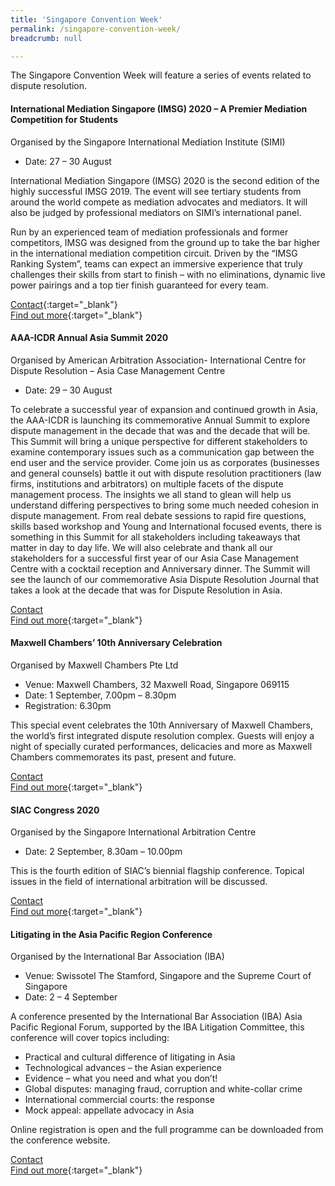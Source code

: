 ```yaml
---
title: 'Singapore Convention Week'
permalink: /singapore-convention-week/
breadcrumb: null

---
```


The Singapore Convention Week will feature a series of events related to dispute resolution. 

#### **International Mediation Singapore (IMSG) 2020 – A Premier Mediation Competition for Students** ####

Organised by the Singapore International Mediation Institute (SIMI) 
* Date: 27 – 30 August 
 
International Mediation Singapore (IMSG) 2020 is the second edition of the highly successful IMSG 2019. The event will see tertiary students from around the world compete as mediation advocates and mediators. It will also be judged by professional mediators on SIMI’s international panel. 
 
Run by an experienced team of mediation professionals and former competitors, IMSG was designed from the ground up to take the bar higher in the international mediation competition circuit. Driven by the “IMSG Ranking System”, teams can expect an immersive experience that truly challenges their skills from start to finish – with no eliminations, dynamic live power pairings and a top tier finish guaranteed for every team.
 
[Contact](mailto:imsg@simi.org.sg){:target="_blank"}
<br>[Find out more](https://www.simi.org.sg){:target="_blank"}

#### **AAA-ICDR Annual Asia Summit 2020** ####

Organised by American Arbitration Association- International Centre for Dispute Resolution – Asia Case Management Centre

* Date: 29 – 30 August

To celebrate a successful year of expansion and continued growth in Asia, the AAA-ICDR  is launching its commemorative Annual Summit to explore dispute management in the decade that was and the decade that will be. This Summit will bring a unique perspective for different stakeholders to examine contemporary issues such as a communication gap between the end user and the service provider. Come join us as  corporates (businesses and general counsels) battle it out with dispute resolution practitioners (law firms, institutions and arbitrators) on multiple facets of the dispute management process. The insights we all stand to glean will help us understand differing perspectives to bring some much needed cohesion in dispute management. From real debate sessions to rapid fire questions, skills based workshop and Young and International focused events, there is something in this Summit for all stakeholders including takeaways that matter in day to day life. We will also celebrate and thank all our stakeholders for a successful first year of our Asia Case Management Centre with a cocktail reception and Anniversary dinner.  The Summit will see the launch of our commemorative Asia Dispute Resolution Journal that takes a look at the decade that was for Dispute Resolution in Asia.

[Contact](mailto:asiacmc@adr.org)
<br>[Find out more](https://www.icdr.org){:target="_blank"}

#### **Maxwell Chambers’ 10th Anniversary Celebration** ####

Organised by Maxwell Chambers Pte Ltd 

* Venue: Maxwell Chambers, 32 Maxwell Road, Singapore 069115
* Date: 1 September, 7.00pm – 8.30pm
* Registration: 6.30pm 

This special event celebrates the 10th Anniversary of Maxwell Chambers, the world’s first integrated dispute resolution complex. Guests will enjoy a night of specially curated performances, delicacies and more as Maxwell Chambers commemorates its past, present and future.

[Contact](mailto:MCturns10@maxwellchambers.com)
<br>[Find out more](https://www.maxwellchambers.com){:target="_blank"}

#### **SIAC Congress 2020** ####
Organised by the Singapore International Arbitration Centre

* Date: 2 September, 8.30am – 10.00pm

This is the fourth edition of SIAC’s biennial flagship conference. Topical issues in the field of international arbitration will be discussed.

[Contact](mailto:events@siac.org.sg)
<br>[Find out more](http://www.siac.org.sg/){:target="_blank"}

#### **Litigating in the Asia Pacific Region Conference** ####
Organised by the International Bar Association (IBA)

* Venue: Swissotel The Stamford, Singapore and the Supreme Court of Singapore
* Date: 2 – 4 September 
 
A conference presented by the International Bar Association (IBA) Asia Pacific Regional Forum, supported by the IBA Litigation Committee, this conference will cover topics including:
-   Practical and cultural difference of litigating in Asia
-   Technological advances – the Asian experience
-   Evidence – what you need and what you don’t!
-   Global disputes: managing fraud, corruption and white-collar crime
-   International commercial courts: the response
-   Mock appeal: appellate advocacy in Asia
 
Online registration is open and the full programme can be downloaded from the conference website. 

[Contact](mailto:asia.office@int-bar.org)
<br>[Find out more](https://www.ibanet.org/){:target="_blank"}
